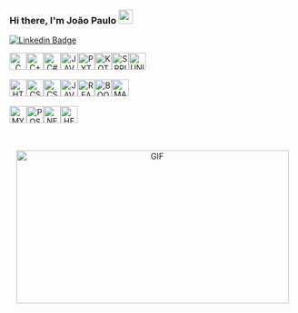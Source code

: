 ### Hi there, I'm João Paulo <img src="https://media.giphy.com/media/hvRJCLFzcasrR4ia7z/giphy.gif" width="25px">

[![Linkedin Badge](https://img.shields.io/badge/-LinkedIn-0e76a8?style=flat-square&logo=Linkedin&logoColor=white)](https://www.linkedin.com/in/joao-paulodev/)


<!-- <p>
<img  height="180em" src="https://github-readme-stats.vercel.app/api?username=root-who&show_icons=true&hide_border=true&&count_private=true&include_all_commits=true" />
<img height="180em" src="https://github-readme-stats.vercel.app/api/top-langs/?username=root-who&exclude_repo=KNN-Image-Classification&show_icons=true&hide_border=true&layout=compact&langs_count=8"/>
</p> -->

<div align="center" style="display: flex; align-itens: center">
<img height="30"  align="center" alt="C" src="https://img.shields.io/badge/C-00599C?style=for-the-badge&logo=c&logoColor=white"/>
<img height="30"  align="center" alt="C++" src="https://img.shields.io/badge/C%2B%2B-00599C?style=for-the-badge&logo=c%2B%2B&logoColor=white"/>
<img height="30"  align="center" alt="C#" src="https://img.shields.io/badge/C%23-239120?style=for-the-badge&logo=c-sharp&logoColor=white"/>
<img height="30"  align="center" alt="JAVA" src="https://img.shields.io/badge/-Java-007396?style=flat-square&logo=java"/>
<img height="30"  align="center" alt="PYTHON" src="https://img.shields.io/badge/Python-14354C?style=for-the-badge&logo=python&logoColor=yellow"/>
<img height="30"  align="center" alt="KOTLIN" src="https://img.shields.io/badge/Kotlin-0095D5?&style=for-the-badge&logo=kotlin&logoColor=white"/>
<img height="30"  align="center" alt="SPRINGBOOT" src="https://img.shields.io/badge/-Spring-6DB33F?style=flat-square&logo=spring&logoColor=white"/>
<img height="30"  align="center" alt="UNITY" src="https://img.shields.io/badge/Unity-100000?style=for-the-badge&logo=unity&logoColor=white"/>
</div>

<br>

<div align="center" style="display: flex; align-itens: center">
<img height="30"  align="center" alt="HTML" src="https://img.shields.io/badge/HTML5-E34F26?style=for-the-badge&logo=html5&logoColor=white"/>
<img height="30"  align="center" alt="CSS" src="https://img.shields.io/badge/CSS-239120?&style=for-the-badge&logo=css3&logoColor=white"/>
<img height="30"  align="center" alt="CSS" src="https://img.shields.io/badge/CSS3-1572B6?style=for-the-badge&logo=css3&logoColor=whit"/>
<img height="30"  align="center" alt="JAVA-SCRIPT" src="https://img.shields.io/badge/JavaScript%20-%23F7DF1E.svg?logo=javascript&logoColor=black"/>
<img height="30"  align="center" alt="REACT" src="https://img.shields.io/badge/-React%20-%2320232a.svg?&style=flat-square&logo=react&logoColor=%2361DAFB"/>
<img height="30"  align="center" alt="BOOTSTRAP" src="https://img.shields.io/badge/Bootstrap-563D7C?style=for-the-badge&logo=bootstrap&logoColor=white"/>
<img height="30"  align="center" alt="MATERIAL-UI" src="https://img.shields.io/badge/Material--UI-0081CB?style=flat-square&logo=material-ui&logoColor=white"/>
</div>

<br>

<div align="center" style="display: flex; align-itens: center">
<img height="30"  align="center" alt="MYSQL" src="https://img.shields.io/badge/MySQL-00000F?style=for-the-badge&logo=mysql&logoColor=white"/>
<img height="30"  align="center" alt="POSTGRES" src="https://img.shields.io/badge/-Postgresql-336791.svg?&style=flat-square&logo=postgresql&logoColor=white"/>
<img height="30"  align="center" alt="NETLIFY" src="https://img.shields.io/badge/Netlify-00C7B7?style=for-the-badge&logo=netlify&logoColor=white"/>
<img height="30"  align="center" alt="HEROKU" src="https://img.shields.io/badge/Heroku-430098?style=for-the-badge&logo=heroku&logoColor=white"/>
</div>
<br>
<br>
<p align="center">
<img align="center" alt="GIF" src="https://media0.giphy.com/media/giKklFontfveZrNXjz/giphy.gif?cid=ecf05e47h9j0rr8i4zl2z9kujsetav9bfh45oichwi5y6fcp&rid=giphy.gif&ct=g?raw=true" width="480" height="270" />
</p>